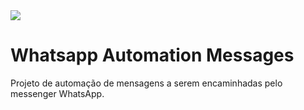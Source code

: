 <img src='https://t.ctcdn.com.br/N2LTOr0bnBdBpP5_6gC_CTE5mHY=/0x265:2558x1705/720x405/smart/filters:format(webp)/i379026.jpeg'>

# Whatsapp Automation Messages
Projeto de automação de mensagens a serem encaminhadas pelo messenger WhatsApp.
